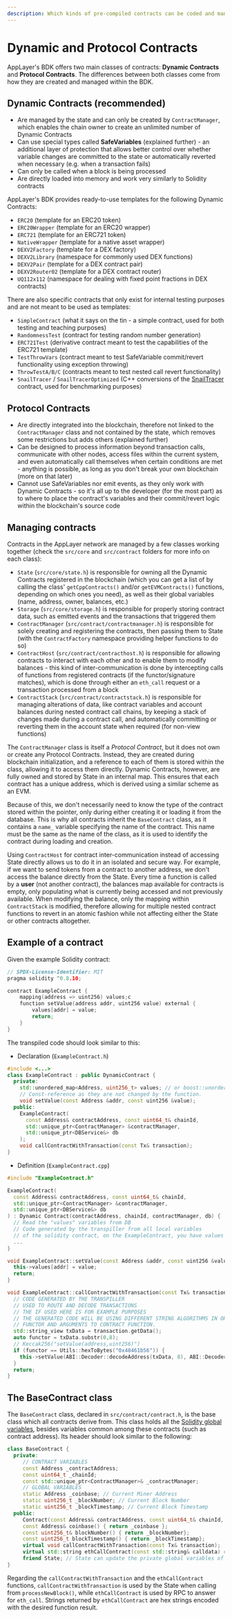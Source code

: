 ```yaml
---
description: Which kinds of pre-compiled contracts can be coded and managed with the BDK.
---
```


# Dynamic and Protocol Contracts

AppLayer's BDK offers two main classes of contracts: **Dynamic Contracts** and **Protocol Contracts**. The differences between both classes come from how they are created and managed within the BDK.

## Dynamic Contracts (recommended)

* Are managed by the state and can only be created by `ContractManager`, which enables the chain owner to create an unlimited number of Dynamic Contracts
* Can use special types called **SafeVariables** (explained further) - an additional layer of protection that allows better control over whether variable changes are committed to the state or automatically reverted when necessary (e.g. when a transaction fails)
* Can only be called when a block is being processed
* Are directly loaded into memory and work very similarly to Solidity contracts

AppLayer's BDK provides ready-to-use templates for the following Dynamic Contracts:

* `ERC20` (template for an ERC20 token)
* `ERC20Wrapper` (template for an ERC20 wrapper)
* `ERC721` (template for an ERC721 token)
* `NativeWrapper` (template for a native asset wrapper)
* `DEXV2Factory` (template for a DEX factory)
* `DEXV2Library` (namespace for commonly used DEX functions)
* `DEXV2Pair` (template for a DEX contract pair)
* `DEXV2Router02` (template for a DEX contract router)
* `UQ112x112` (namespace for dealing with fixed point fractions in DEX contracts)

There are also specific contracts that only exist for internal testing purposes and are not meant to be used as templates:

* `SimpleContract` (what it says on the tin - a simple contract, used for both testing and teaching purposes)
* `RandomnessTest` (contract for testing random number generation)
* `ERC721Test` (derivative contract meant to test the capabilities of the ERC721 template)
* `TestThrowVars` (contract meant to test SafeVariable commit/revert functionality using exception throwing)
* `ThrowTestA/B/C` (contracts meant to test nested call revert functionality)
* `SnailTracer` / `SnailTracerOptimized` (C++ conversions of the [SnailTracer](https://github.com/karalabe/snailtracer) contract, used for benchmarking purposes)

## Protocol Contracts

* Are directly integrated into the blockchain, therefore not linked to the `ContractManager` class and not contained by the state, which removes some restrictions but adds others (explained further)
* Can be designed to process information beyond transaction calls, communicate with other nodes, access files within the current system, and even automatically call themselves when certain conditions are met - anything is possible, as long as you don't break your own blockchain (more on that later)
* Cannot use SafeVariables nor emit events, as they only work with Dynamic Contracts - so it's all up to the developer (for the most part) as to where to place the contract's variables and their commit/revert logic within the blockchain's source code

## Managing contracts

Contracts in the AppLayer network are managed by a few classes working together (check the `src/core` and `src/contract` folders for more info on each class):

* `State`  (`src/core/state.h`) is responsible for owning all the Dynamic Contracts registered in the blockchain (which you can get a list of by calling the class' `getCppContracts()` and/or `getEVMContracts()` functions, depending on which ones you need), as well as their global variables (name, address, owner, balances, etc.)
* `Storage` (`src/core/storage.h`) is responsible for properly storing contract data, such as emitted events and the transactions that triggered them
* `ContractManager` (`src/contract/contractmanager.h`) is responsible for solely creating and registering the contracts, then passing them to State (with the `ContractFactory` namespace providing helper functions to do so)
* `ContractHost` (`src/contract/contracthost.h`) is responsible for allowing contracts to interact with each other and to enable them to modify balances - this kind of inter-communication is done by intercepting calls of functions from registered contracts (if the functor/signature matches), which is done through either an `eth_call` request or a transaction processed from a block
* `ContractStack` (`src/contract/contractstack.h`) is responsible for managing alterations of data, like contract variables and account balances during nested contract call chains, by keeping a stack of changes made during a contract call, and automatically committing or reverting them in the account state when required (for non-view functions)

The `ContractManager` class is itself a _Protocol Contract_, but it does not own or create any Protocol Contracts. Instead, they are created during blockchain initialization, and a reference to each of them is stored within the class, allowing it to access them directly. Dynamic Contracts, however, are fully owned and stored by State in an internal map. This ensures that each contract has a unique address, which is derived using a similar scheme as an EVM.

Because of this, we don't necessarily need to know the type of the contract stored within the pointer, only during either creating it or loading it from the database. This is why all contracts inherit the `BaseContract` class, as it contains a `name_` variable specifying the name of the contract. This name must be the same as the name of the class, as it is used to identify the contract during loading and creation.

Using `ContractHost` for contract inter-communication instead of accessing State directly allows us to do it in an isolated and secure way. For example, if we want to send tokens from a contract to another address, we don't access the balance directly from the State. Every time a function is called by a **user** (not another contract), the balances map available for contracts is empty, only populating what is currently being accessed and not previously available. When modifying the balance, only the mapping within `ContractStack` is modified, therefore allowing for multiple nested contract functions to revert in an atomic fashion while not affecting either the State or other contracts altogether.

## Example of a contract

Given the example Solidity contract:

```cpp
// SPDX-License-Identifier: MIT
pragma solidity ^0.8.10;

contract ExampleContract {
    mapping(address => uint256) values;c
    function setValue(address addr, uint256 value) external {
        values[addr] = value;
        return;
    }
}
```

The transpiled code should look similar to this:

* Declaration (`ExampleContract.h`)

```cpp
#include <...>
class ExampleContract : public DynamicContract {
  private:
    std::unordered_map<Address, uint256_t> values; // or boost::unordered_flat_map for example
    // Const-reference as they are not changed by the function.
    void setValue(const Address &addr, const uint256 &value);
  public:
    ExampleContract(
      const Address& contractAddress, const uint64_t& chainId,
      std::unique_ptr<ContractManager> &contractManager,
      std::unique_ptr<DBService&> db
    );
    void callContractWithTransaction(const Tx& transaction);
}
```

* Definition (`ExampleContract.cpp`)

```cpp
#include "ExampleContract.h"

ExampleContract(
  const Address& contractAddress, const uint64_t& chainId,
  std::unique_ptr<ContractManager> &contractManager,
  std::unique_ptr<DBService&> db
) : Dynamic Contract(contractAddress, chainId, contractManager, db) {
  // Read the "values" variables from DB
  // Code generated by the transpiller from all local variables
  // of the solidity contract, on the ExampleContract, you have values as a address => uint256 mapping
  ...
}

void ExampleContract::setValue(const Address &addr, const uint256 &value) {
  this->values[addr] = value;
  return;
}

void ExampleContract::callContractWithTransaction(const Tx& transaction) {
  // CODE GENERATED BY THE TRANSPILLER
  // USED TO ROUTE AND DECODE TRANSACTIONS
  // THE IF USED HERE IS FOR EXAMPLE PURPOSES
  // THE GENERATED CODE WILL BE USING DIFFERENT STRING ALGORITHMS IN ORDER TO MATCH
  // FUNCTOR AND ARGUMENTS TO CONTRACT FUNCTION.
  std::string_view txData = transaction.getData();
  auto functor = txData.substr(0,8);
  // Keccak256("setValue(address,uint256)")
  if (functor == Utils::hexToBytes("0x48461b56")) {
    this->setValue(ABI::Decoder::decodeAddress(txData, 8), ABI::Decoder::decodeUint256(txData, 8 + 32));
  }
  return;
}
```

## The BaseContract class

The `BaseContract` class, declared in `src/contract/contract.h`, is the base class which all contracts derive from. This class holds all the [Solidity global variables](https://docs.soliditylang.org/en/v0.8.17/units-and-global-variables.html), besides variables common among these contracts (such as contract address). Its header should look similar to the following:

```cpp
class BaseContract {
  private:
     // CONTRACT VARIABLES
     const Address _contractAddress;
     const uint64_t _chainId;
     const std::unique_ptr<ContractManager>& _contractManager;
     // GLOBAL VARIABLES
     static Address _coinbase; // Current Miner Address
     static uint256_t _blockNumber; // Current Block Number
     static uint256_t _blockTimestamp; // Current Block Timestamp
  public:
     Contract(const Address& contractAddress, const uint64_t& chainId, std::unique_ptr<ContractManager> &contractManager) : _contractAddress(contractAddress), _chainId(chainId), _contractManager(contractManager) {}
     const Address& coinbase() { return _coinbase };
     const uint256_t& blockNumber() { return _blockNumber};
     const uint256_t blockTimestamp() { return _blockTimestamp};
     virtual void callContractWithTransaction(const Tx& transaction);
     virtual std::string ethCallContract(const std::string& calldata) const;
     friend State; // State can update the private global variables of the contracts
}
```

Regarding the `callContractWithTransaction` and the `ethCallContract` functions, `callContractWithTransaction` is used by the State when calling from `processNewBlock()`, while `ethCallContract` is used by RPC to answer for `eth_call`. Strings returned by `ethCallContract` are hex strings encoded with the desired function result.
